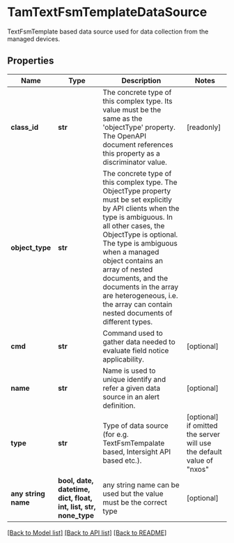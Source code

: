 # TamTextFsmTemplateDataSource

TextFsmTemplate based data source used for data collection from the managed devices.
## Properties
Name | Type | Description | Notes
------------ | ------------- | ------------- | -------------
**class_id** | **str** | The concrete type of this complex type. Its value must be the same as the &#39;objectType&#39; property. The OpenAPI document references this property as a discriminator value. | [readonly] 
**object_type** | **str** | The concrete type of this complex type. The ObjectType property must be set explicitly by API clients when the type is ambiguous. In all other cases, the  ObjectType is optional.  The type is ambiguous when a managed object contains an array of nested documents, and the documents in the array are heterogeneous, i.e. the array can contain nested documents of different types. | 
**cmd** | **str** | Command used to gather data needed to evaluate field notice applicability. | [optional] 
**name** | **str** | Name is used to unique identify and refer a given data source in an alert definition. | [optional] 
**type** | **str** | Type of data source (for e.g. TextFsmTempalate based, Intersight API based etc.). | [optional]  if omitted the server will use the default value of "nxos"
**any string name** | **bool, date, datetime, dict, float, int, list, str, none_type** | any string name can be used but the value must be the correct type | [optional]

[[Back to Model list]](../README.md#documentation-for-models) [[Back to API list]](../README.md#documentation-for-api-endpoints) [[Back to README]](../README.md)


